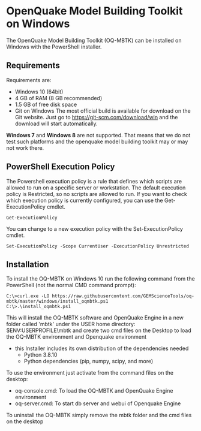 # OpenQuake Model Building Toolkit on Windows
The OpenQuake Model Building Toolkit (OQ-MBTK) can be installed on Windows
with the PowerShell installer.

## Requirements

Requirements are:

- Windows 10 (64bit)
- 4 GB of RAM (8 GB recommended)
- 1.5 GB of free disk space
- Git on Windows
  The most official build is available for download on the Git website. Just go to https://git-scm.com/download/win and the download will start automatically.

**Windows 7** and **Windows 8** are not supported. That means that we do
not test such platforms and the openquake model building toolkit may or may not work there. 

## PowerShell Execution Policy

The Powershell execution policy is a rule that defines which scripts are allowed to run on a specific server or workstation.
The default execution policy is Restricted, so no scripts are allowed to run.
If you want to check which execution policy is currently configured, you can use the Get-ExecutionPolicy cmdlet.

```
Get-ExecutionPolicy
```

You can change to a new execution policy with the Set-ExecutionPolicy cmdlet.

```
Set-ExecutionPolicy -Scope CurrentUser -ExecutionPolicy Unrestricted
```

## Installation

To install the OQ-MBTK on Windows 10 run the following command from the PowerShell (not the normal CMD command prompt):

```
C:\>curl.exe -LO https://raw.githubusercontent.com/GEMScienceTools/oq-mbtk/master/windows/install_oqmbtk.ps1
C:\>.\install_oqmbtk.ps1 
```

This will install the OQ-MBTK software and OpenQuake Engine in a new folder called 'mbtk' under the USER home directory: $ENV:USERPROFILE\mbtk 
and create two cmd files on the Desktop to load the OQ-MBTK environment and Openquake environment

- this Installer includes its own distribution of the dependencies needed 
    - Python 3.8.10
    - Python dependencies (pip, numpy, scipy, and more)

To use the environment just activate from the command files on the desktop:

- oq-console.cmd: To load the  OQ-MBTK and OpenQuake Engine environment
- oq-server.cmd: To start db server and webui of Openquake Engine

To uninstall the OQ-MBTK simply remove the mbtk folder and the cmd files on the desktop
